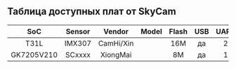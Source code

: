 
## Таблица доступных плат от SkyCam

| SoC        | Sensor | Vendor        | Model      | Flash | USB   | UART  | Ethernet | GPIO | WiFi   | OpenIPC |
|:----------:|:------:|:-------------:|:----------:|:-----:|:-----:|:-----:|:--------:|:----:|:------:|:-------:|
| T31L       | IMX307 | CamHi/Xin     |            | 16M   | да    | 2     | да       |  6   | mt7601 |  готов  |
| GK7205V210 | SCxxxx | XiongMai      |            | 8M    | да    | 1     | да       |  2   | нет    |  готов  |

